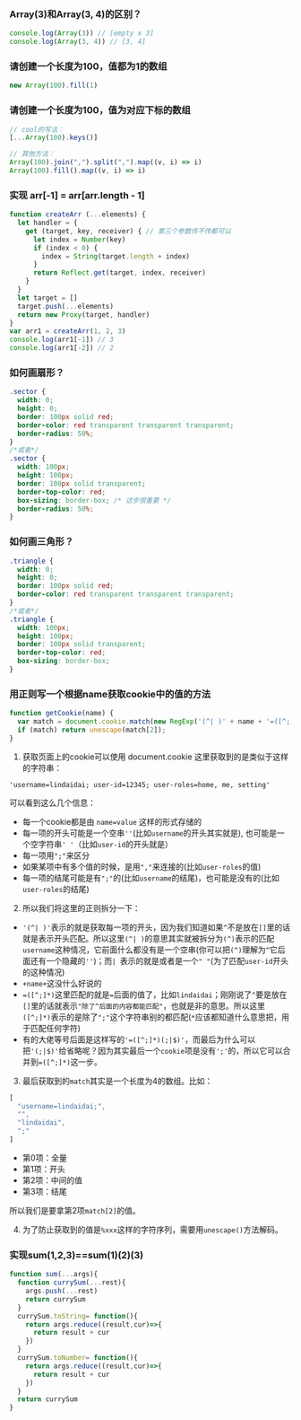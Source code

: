 ### Array(3)和Array(3, 4)的区别？

```javascript
console.log(Array(3)) // [empty x 3]
console.log(Array(3, 4)) // [3, 4]
```



### 请创建一个长度为100，值都为1的数组

```javascript
new Array(100).fill(1)
```



### 请创建一个长度为100，值为对应下标的数组

```javascript
// cool的写法：
[...Array(100).keys()]

// 其他方法：
Array(100).join(",").split(",").map((v, i) => i)
Array(100).fill().map((v, i) => i)
```



### 实现 arr[-1] = arr[arr.length - 1]

```javascript
function createArr (...elements) {
  let handler = {
    get (target, key, receiver) { // 第三个参数传不传都可以
      let index = Number(key)
      if (index < 0) {
        index = String(target.length + index)
      }
      return Reflect.get(target, index, receiver)
    }
  }
  let target = []
  target.push(...elements)
  return new Proxy(target, handler)
}
var arr1 = createArr(1, 2, 3)
console.log(arr1[-1]) // 3
console.log(arr1[-2]) // 2
```



### 如何画扇形？

```css
.sector {
  width: 0;
  height: 0;
  border: 100px solid red;
  border-color: red transparent transparent transparent;
  border-radius: 50%;
}
/*或者*/
.sector {
  width: 100px;
  height: 100px;
  border: 100px solid transparent;
  border-top-color: red;
  box-sizing: border-box; /* 这步很重要 */
  border-radius: 50%;
}
```



### 如何画三角形？

```css
.triangle {
  width: 0;
  height: 0;
  border: 100px solid red;
  border-color: red transparent transparent transparent;
}
/*或者*/
.triangle {
  width: 100px;
  height: 100px;
  border: 100px solid transparent;
  border-top-color: red;
  box-sizing: border-box;
}
```



### 用正则写一个根据name获取cookie中的值的方法

```javascript
function getCookie(name) {
  var match = document.cookie.match(new RegExp('(^| )' + name + '=([^;]*)'));
  if (match) return unescape(match[2]);
}
```

1. 获取页面上的cookie可以使用 document.cookie
这里获取到的是类似于这样的字符串：
```
'username=lindaidai; user-id=12345; user-roles=home, me, setting'
```
可以看到这么几个信息：
- 每一个cookie都是由 `name=value` 这样的形式存储的
- 每一项的开头可能是一个空串`''`(比如`username`的开头其实就是), 也可能是一个空字符串`' '`（比如`user-id`的开头就是）
- 每一项用`";"`来区分
- 如果某项中有多个值的时候，是用`","`来连接的(比如`user-roles`的值)
- 每一项的结尾可能是有`";"`的(比如`username`的结尾)，也可能是没有的(比如`user-roles`的结尾)
2. 所以我们将这里的正则拆分一下：
- `'(^| )'`表示的就是获取每一项的开头，因为我们知道如果`^`不是放在`[]`里的话就是表示开头匹配。所以这里`(^| )`的意思其实就被拆分为`(^)`表示的匹配`username`这种情况，它前面什么都没有是一个空串(你可以把`(^)`理解为`^`它后面还有一个隐藏的`''`)；而`| `表示的就是或者是一个`" "`(为了匹配`user-id`开头的这种情况)
- `+name+`这没什么好说的
- `=([^;]*)`这里匹配的就是`=`后面的值了，比如`lindaidai`；刚刚说了`^`要是放在`[]`里的话就表示`"除了^后面的内容都能匹配"`，也就是非的意思。所以这里`([^;]*)`表示的是除了`";"`这个字符串别的都匹配(`*`应该都知道什么意思把，用于匹配任何字符)
- 有的大佬等号后面是这样写的`'=([^;]*)(;|$)'`，而最后为什么可以把`'(;|$)'`给省略呢？因为其实最后一个`cookie`项是没有`';'`的，所以它可以合并到`=([^;]*)`这一步。
3. 最后获取到的`match`其实是一个长度为4的数组。比如：
```javascript
[
  "username=lindaidai;",
  "",
  "lindaidai",
  ";"
]
```
- 第0项：全量
- 第1项：开头
- 第2项：中间的值
- 第3项：结尾

所以我们是要拿第2项`match[2]`的值。

4. 为了防止获取到的值是`%xxx`这样的字符序列，需要用`unescape()`方法解码。



### 实现sum(1,2,3)==sum(1)(2)(3)

```javascript
function sum(...args){
  function currySum(...rest){
    args.push(...rest)
    return currySum
  }
  currySum.toString= function(){ 
    return args.reduce((result,cur)=>{
      return result + cur
    })
  }
  currySum.toNumber= function(){ 
    return args.reduce((result,cur)=>{
      return result + cur
    })
  }
  return currySum
}
```



